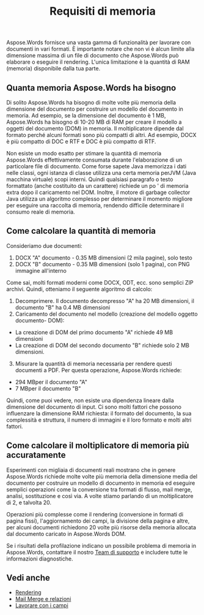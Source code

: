 ﻿---
title: Requisiti di memoria
second_title: Aspose.Words per Java
articleTitle: Requisiti di memoria
linktitle: Requisiti di memoria
description: "Quanta memoria richiede Aspose.Words per Java per lavorare con i documenti? Impara i dettagli."
type: docs
weight: 10
url: /it/java/memory-requirements/
timestamp: 2024-09-25-11-08-55
---

Aspose.Words fornisce una vasta gamma di funzionalità per lavorare con documenti in vari formati. È importante notare che non vi è alcun limite alla dimensione massima di un file di documento che Aspose.Words può elaborare o eseguire il rendering. L'unica limitazione è la quantità di RAM (memoria) disponibile dalla tua parte.

## Quanta memoria Aspose.Words ha bisogno

Di solito Aspose.Words ha bisogno di molte volte più memoria della dimensione del documento per costruire un modello del documento in memoria. Ad esempio, se la dimensione del documento è 1 MB, Aspose.Words ha bisogno di 10-20 MB di RAM per creare il modello a oggetti del documento (DOM) in memoria. Il moltiplicatore dipende dal formato perché alcuni formati sono più compatti di altri. Ad esempio, DOCX è più compatto di DOC e RTF e DOC è più compatto di RTF.

Non esiste un modo esatto per stimare la quantità di memoria Aspose.Words effettivamente consumata durante l'elaborazione di un particolare file di documento. Come forse sapete Java memorizza i dati nelle classi, ogni istanza di classe utilizza una certa memoria perJVM (Java macchina virtuale) scopi interni. Quindi qualsiasi paragrafo o testo formattato (anche costituito da un carattere) richiede un po ' di memoria extra dopo il caricamento nel DOM. Inoltre, il motore di garbage collector Java utilizza un algoritmo complesso per determinare il momento migliore per eseguire una raccolta di memoria, rendendo difficile determinare il consumo reale di memoria.

## Come calcolare la quantità di memoria

Consideriamo due documenti:

1. DOCX "A" documento - 0.35 MB dimensioni (2 mila pagine), solo testo
2. DOCX "B" documento - 0.35 MB dimensioni (solo 1 pagina), con PNG immagine all'interno

Come sai, molti formati moderni come DOCX, ODT, ecc. sono semplici ZIP archivi. Quindi, otteniamo il seguente algoritmo di calcolo:
1. Decomprimere. Il documento decompresso "A" ha 20 MB dimensioni, il documento "B" ha 0.4 MB dimensioni
2. Caricamento del documento nel modello (creazione del modello oggetto documento- DOM):
* La creazione di DOM del primo documento "A" richiede 49 MB dimensioni
* La creazione di DOM del secondo documento "B" richiede solo 2 MB dimensioni.
3. Misurare la quantità di memoria necessaria per rendere questi documenti a PDF. Per questa operazione, Aspose.Words richiede:
  *  294 MBper il documento "A"
  * 7 MBper il documento "B"

Quindi, come puoi vedere, non esiste una dipendenza lineare dalla dimensione del documento di input. Ci sono molti fattori che possono influenzare la dimensione RAM richiesta: il formato del documento, la sua complessità e struttura, il numero di immagini e il loro formato e molti altri fattori.

## Come calcolare il moltiplicatore di memoria più accuratamente

Esperimenti con migliaia di documenti reali mostrano che in genere Aspose.Words richiede molte volte più memoria della dimensione media del documento per costruire un modello di documento in memoria ed eseguire semplici operazioni come la conversione tra formati di flusso, mail merge, analisi, sostituzione e così via. A volte stiamo parlando di un moltiplicatore di 2, e talvolta 20.

Operazioni più complesse come il rendering (conversione in formati di pagina fissi), l'aggiornamento dei campi, la divisione della pagina e altre, per alcuni documenti richiedono 20 volte più risorse della memoria allocata dal documento caricato in Aspose.Words DOM.

Se i risultati della profilazione indicano un possibile problema di memoria in Aspose.Words, contattare il nostro [Team di supporto](/words/java/technical-support/) e includere tutte le informazioni diagnostiche.

## Vedi anche

* [Rendering](/words/java/rendering/)
* [Mail Merge e relazioni](/words/java/mail-merge-and-reporting/)
* [Lavorare con i campi](/words/java/working-with-fields/)
